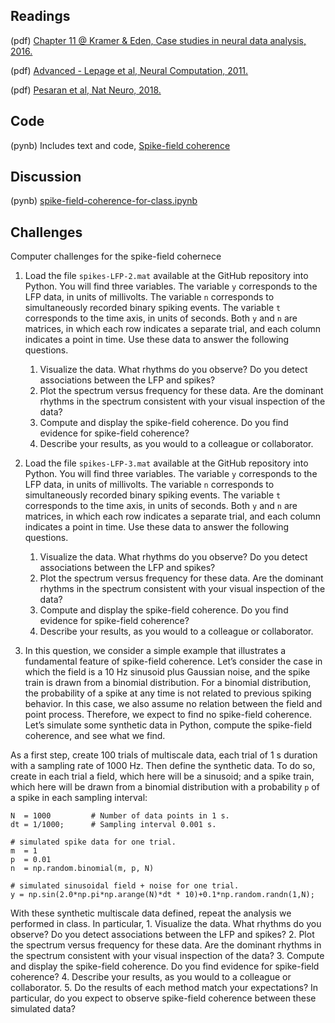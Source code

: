 ## Readings

(pdf) [Chapter 11 @ Kramer & Eden, Case studies in neural data analysis, 2016.](/Readings/Kramer_Eden_Chapter_11.pdf)

(pdf) [Advanced - Lepage et al, Neural Computation, 2011.](/Readings/Lepage_Neural_Comp_2011.pdf)

(pdf) [Pesaran et al, Nat Neuro, 2018.](/Readings/Pesaran_2018.pdf)

## Code

(pynb) Includes text and code, [Spike-field coherence](https://mark-kramer.github.io/Case-Studies-Python/11.html)

## Discussion

(pynb) [spike-field-coherence-for-class.ipynb](spike-field-coherence-for-class.ipynb)

## Challenges

Computer challenges for the spike-field cohernece

1.	Load the file `spikes-LFP-2.mat` available at the GitHub repository into Python. You will find three variables. The variable `y` corresponds to the LFP data, in units of millivolts. The variable `n` corresponds to simultaneously recorded binary spiking events. The variable `t` corresponds to the time axis, in units of seconds. Both `y` and `n` are matrices, in which each row indicates a separate trial, and each column indicates a point in time. Use these data to answer the following questions.
    1. Visualize the data. What rhythms do you observe? Do you detect associations between the LFP and spikes?
    2. Plot the spectrum versus frequency for these data. Are the dominant rhythms in the spectrum consistent with your visual inspection of the data?
    3. Compute and display the spike-field coherence. Do you find evidence for spike-field coherence?
    4. Describe your results, as you would to a colleague or collaborator.

2.	Load the file `spikes-LFP-3.mat` available at the GitHub repository into Python. You will find three variables. The variable `y` corresponds to the LFP data, in units of millivolts. The variable `n` corresponds to simultaneously recorded binary spiking events. The variable `t` corresponds to the time axis, in units of seconds. Both `y` and `n` are matrices, in which each row indicates a separate trial, and each column indicates a point in time. Use these data to answer the following questions.
    1. Visualize the data. What rhythms do you observe? Do you detect associations between the LFP and spikes?
    2. Plot the spectrum versus frequency for these data. Are the dominant rhythms in the spectrum consistent with your visual inspection of the data?
    3. Compute and display the spike-field coherence. Do you find evidence for spike-field coherence?
    4. Describe your results, as you would to a colleague or collaborator.

3.	In this question, we consider a simple example that illustrates a fundamental feature of spike-field coherence. Let’s consider the case in which the field is a 10 Hz sinusoid plus Gaussian noise, and the spike train is drawn from a binomial distribution. For a binomial distribution, the probability of a spike at any time is not related to previous spiking behavior. In this case, we also assume no relation between the field and point process. Therefore, we expect to find no spike-field coherence. Let’s simulate some synthetic data in Python, compute the spike-field coherence, and see what we find.

As a first step, create 100 trials of multiscale data, each trial of 1 s duration with a sampling rate of 1000 Hz. Then define the synthetic data. To do so, create in each trial a field, which here will be a sinusoid; and a spike train, which here will be drawn from a binomial distribution with a probability `p` of a spike in each sampling interval:

```
N  = 1000         # Number of data points in 1 s.
dt = 1/1000;      # Sampling interval 0.001 s.

# simulated spike data for one trial.
m  = 1
p  = 0.01
n  = np.random.binomial(m, p, N)

# simulated sinusoidal field + noise for one trial.
y = np.sin(2.0*np.pi*np.arange(N)*dt * 10)+0.1*np.random.randn(1,N);
```

With these synthetic multiscale data defined, repeat the analysis we performed in class. In particular,
    1. Visualize the data. What rhythms do you observe? Do you detect associations between the LFP and spikes?
    2. Plot the spectrum versus frequency for these data. Are the dominant rhythms in the spectrum consistent with your visual inspection of the data?
    3. Compute and display the spike-field coherence. Do you find evidence for spike-field coherence?
    4. Describe your results, as you would to a colleague or collaborator.
    5. Do the results of each method match your expectations? In particular, do you expect to observe spike-field coherence between these simulated data?
